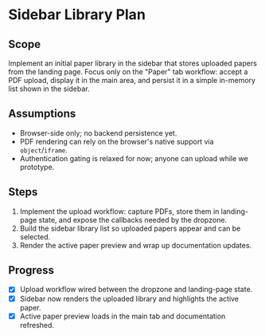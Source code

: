 # Sidebar Library Plan

## Scope
Implement an initial paper library in the sidebar that stores uploaded papers from the landing page. Focus only on the "Paper" tab workflow: accept a PDF upload, display it in the main area, and persist it in a simple in-memory list shown in the sidebar.

## Assumptions
- Browser-side only; no backend persistence yet.
- PDF rendering can rely on the browser's native support via `object`/`iframe`.
- Authentication gating is relaxed for now; anyone can upload while we prototype.

## Steps
1. Implement the upload workflow: capture PDFs, store them in landing-page state, and expose the callbacks needed by the dropzone.
2. Build the sidebar library list so uploaded papers appear and can be selected.
3. Render the active paper preview and wrap up documentation updates.

## Progress
- [x] Upload workflow wired between the dropzone and landing-page state.
- [x] Sidebar now renders the uploaded library and highlights the active paper.
- [x] Active paper preview loads in the main tab and documentation refreshed.
